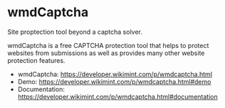 # wmdCaptcha
Site proptection tool beyond a captcha solver.

wmdCaptcha is a free CAPTCHA protection tool that helps to protect websites from submissions as well as provides many other website protection features.

- wmdCaptcha: https://developer.wikimint.com/p/wmdcaptcha.html
- Demo: https://developer.wikimint.com/p/wmdcaptcha.html#demo
- Documentation: https://developer.wikimint.com/p/wmdcaptcha.html#documentation